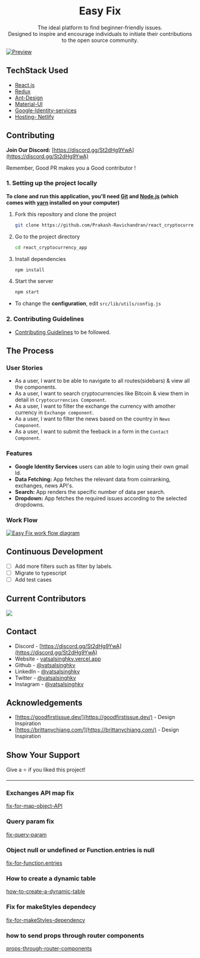 <h1 align="center">
Easy Fix
</h1>

<p align="center">
  The ideal platform to find beginner-friendly issues. <br /> Designed to inspire and encourage individuals to initiate their contributions to the open source community.
</p>

<!-- <p align="center">
  <a href="https://choosealicense.com/licenses/mit/">
    <img src="https://img.shields.io/badge/License-MIT-brightgreen"/ >
  </a>
  <img src="https://img.shields.io/badge/Version-1.3.1-blue"/ >
  ![image](https://github.com/Prakash-Ravichandran/react_cryptocurrency_app/assets/74542543/78507ece-463c-417f-a3f4-b3bc8bc3114a)

</p>
 -->

[![Preview](https://user-images.githubusercontent.com/68834718/258658579-017bd2d3-20ab-4fa5-bac4-f67d671a70ea.png)](https://easy-fix.vercel.app/)

## TechStack Used

- [React.js](https://react.dev/)
- [Redux](https://redux-toolkit.js.org/rtk-query/overview)
- [Ant-Design](https://ant.design/)
- [Material-UI](https://mui.com/material-ui/)
- [Google-Identity-services](https://console.cloud.google.com/apis/credentials/oauthclient/728562345073-fkrij7aekj2h2qgqjgsro44cjsovi4oi.apps.googleusercontent.com?authuser=1&project=react-cryptoapp)
- [Hosting- Netlify](https://www.netlify.com/)

## Contributing

**Join Our Discord:** [https://discord.gg/St2dHg9YwA](https://discord.gg/St2dHg9YwA)

Remember, Good PR makes you a Good contributor !

### 1. Setting up the project locally

**To clone and run this application, you'll need [Git](https://git-scm.com) and [Node.js](https://nodejs.org/en/download/) (which comes with [yarn](https://yarnpkg.com) installed on your computer)**

1. Fork this repository and clone the project

   ```bash
   git clone https://github.com/Prakash-Ravichandran/react_cryptocurrency_app
   ```

2. Go to the project directory

   ```bash
   cd react_cryptocurrency_app
   ```

3. Install dependencies

   ```bash
   npm install
   ```

4. Start the server

   ```bash
   npm start
   ```

- To change the **configuration**, edit `src/lib/utils/config.js`

### 2. Contributing Guidelines

- [Contributing Guidelines](/CONTRIBUTING.md) to be followed.

## The Process

### User Stories

- As a user, I want to be able to navigate to all routes(sidebars) & view all the components.
- As a user, I want to search cryptocurrencies like Bitcoin & view them in detail in `Cryptocurrencies Component`.
- As a user, I want to filter the exchange the currency with amother currency in `Exchange component`.
- As a user, I want to filter the news based on the country in `News Component`.
- As a user, I want to submit the feeback in a form in the `Contact Component`.

### Features

- **Google Identity Services** users can able to login using their own gmail Id.
- **Data Fetching:** App fetches the relevant data from coinranking, exchanges, news API's.
- **Search:** App renders the specific number of data per search.
- **Dropdown:** App fetches the required issues according to the selected dropdowns.

### Work Flow

[![Easy Fix work flow diagram](https://user-images.githubusercontent.com/68834718/258657790-fd1b7ba5-2171-4b51-b49a-afefaa68b9c5.png)](https://lucid.app/lucidchart/e6e01616-e79e-4819-bc64-a23cbbe53944/edit?viewport_loc=-412%2C-279%2C2727%2C1582%2C0_0&invitationId=inv_f6a6111b-2916-409c-8bb6-53ce6a182e44)

## Continuous Development

- [ ] Add more filters such as filter by labels.
- [ ] Migrate to typescript
- [ ] Add test cases

## Current Contributors

<a href="https://github.com/Prakash-Ravichandran/react_cryptocurrency_app/graphs/contributors">
  <img src="https://contrib.rocks/image?repo=Prakash-Ravichandran/react_cryptocurrency_app" />
</a>

## Contact

- Discord - [https://discord.gg/St2dHg9YwA](https://discord.gg/St2dHg9YwA)
- Website - [vatsalsinghkv.vercel.app](https://vatsalsinghkv.vercel.app)
- Github - [@vatsalsinghkv](https://github.com/vatsalsinghkv)
- LinkedIn - [@vatsalsinghkv](https://www.linkedin.com/in/vatsalsinghkv/)
- Twitter - [@vatsalsinghkv](https://www.twitter.com/vatsalsinghkv)
- Instagram - [@vatsalsinghkv](https://www.instagram.com/vatsalsinghkv)

## Acknowledgements

- [https://goodfirstissue.dev/](https://goodfirstissue.dev/) - Design Inspiration
- [https://brittanychiang.com/](https://brittanychiang.com/) - Design Inspiration

## Show Your Support

Give a ⭐️ if you liked this project!

---

### Exchanges API map fix

[fix-for-map-object-API](https://stackoverflow.com/questions/40803828/how-can-i-map-through-an-object-in-reactjs)

### Query param fix

[fix-query-param](https://stackoverflow.com/questions/68158110/redux-toolkit-rtk-query-sending-query-parameters)

### Object null or undefined or Function.entries is null

[fix-for-function.entries](https://stackoverflow.com/questions/29721205/how-to-resolve-typeerror-cannot-convert-undefined-or-null-to-object)

### How to create a dynamic table

[how-to-create-a-dynamic-table](https://youtu.be/Z3NBh_PzGDU?si=5OXeHoZUOYhNRpzR)

### Fix for makeStyles dependecy

[fix-for-makeStyles-dependency](https://stackoverflow.com/questions/69366234/uncaught-error-material-ui-makestyles-is-not-longer-exported-from-mui-materia)

### how to send props through router components

[props-through-router-components](https://ui.dev/react-router-pass-props-to-components)
